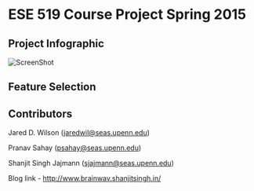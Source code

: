 # ESE 519 Course Project Spring 2015

Project Infographic
-------------------
![ScreenShot](https://raw.githubusercontent.com/shanjit/ese519-project-spring2015/master/doc/infographic.jpg )

Feature Selection
-----------------


Contributors
------------
Jared D. Wilson (jaredwil@seas.upenn.edu)

Pranav Sahay (psahay@seas.upenn.edu)

Shanjit Singh Jajmann (sjajmann@seas.upenn.edu)

Blog link - http://www.brainwav.shanjitsingh.in/

